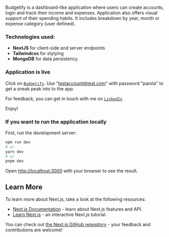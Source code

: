  Budgetify is a dashboard-like application where users can create accounts, login and track their income and expenses. Application also offers visual support of their spending habits. It includes breakdown by year, month or expense category (user defined).

### Technologies used: ###
* **NextJS** for client-side and server endpoints
* **Tailwindcss** for stylying 
* **MongoDB** for data persistency.


### Application is live ###

Click on [`Budgetify`](https://budgetify-lemon.vercel.app/transactions).
Use "testaccount@test.com" with password "parola" to get a sneak peak into to the app.

For feedback, you can get in touch with me on [`LinkedIn`](https://www.linkedin.com/in/constantinhuidu/)

Enjoy!


### If you want to run the application locally ###

First, run the development server:

```bash
npm run dev
# or
yarn dev
# or
pnpm dev
```

Open [http://localhost:3000](http://localhost:3000) with your browser to see the result.



## Learn More

To learn more about Next.js, take a look at the following resources:

- [Next.js Documentation](https://nextjs.org/docs) - learn about Next.js features and API.
- [Learn Next.js](https://nextjs.org/learn) - an interactive Next.js tutorial.

You can check out [the Next.js GitHub repository](https://github.com/vercel/next.js/) - your feedback and contributions are welcome!


